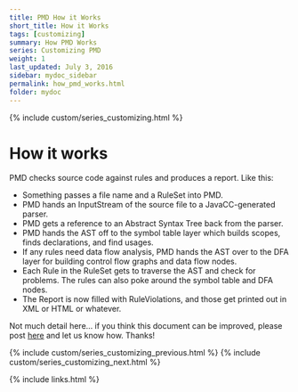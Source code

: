 ```yaml
---
title: PMD How it Works
short_title: How it Works
tags: [customizing]
summary: How PMD Works
series: Customizing PMD
weight: 1
last_updated: July 3, 2016
sidebar: mydoc_sidebar
permalink: how_pmd_works.html
folder: mydoc
---
```


{% include custom/series_customizing.html %}

# How it works

PMD checks source code against rules and produces a report. Like this:

*   Something passes a file name and a RuleSet into PMD.
*   PMD hands an InputStream of the source file to a JavaCC-generated parser.
*   PMD gets a reference to an Abstract Syntax Tree back from the parser.
*   PMD hands the AST off to the symbol table layer which builds scopes, finds declarations, and find usages.
*   If any rules need data flow analysis, PMD hands the AST over to the DFA layer for building control flow graphs and data flow nodes.
*   Each Rule in the RuleSet gets to traverse the AST and check for problems. The rules can also poke around the symbol table and DFA nodes.
*   The Report is now filled with RuleViolations, and those get printed out in XML or HTML or whatever.

Not much detail here… if you think this document can be improved, please post [here](http://sourceforge.net/p/pmd/discussion/188192) and let us know how. Thanks!

{% include custom/series_customizing_previous.html %}
{% include custom/series_customizing_next.html %}

{% include links.html %}
